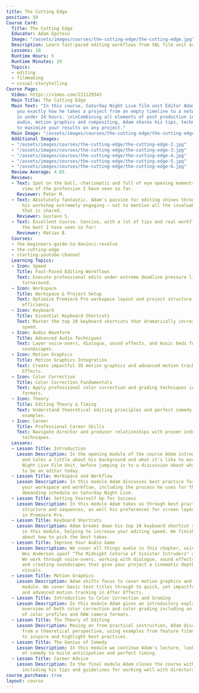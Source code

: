 ```yaml
---
title: The Cutting Edge
position: 59
Course Card:
  Title: The Cutting Edge
  Educator: Adam Epstein
  Image: "/assets/images/courses/the-cutting-edge/the-cutting-edge.jpg"
  Description: Learn fast-paced editing workflows from SNL film unit editor Adam Epstein
  Lessons: 10
  Runtime Hours: 5
  Runtime Minutes: 29
  Topics:
  - editing
  - filmmaking
  - visual-storytelling
Course Page:
  Video: https://vimeo.com/221129343
  Main Title: The Cutting Edge
  Main Text: "In this course, Saturday Night Live film unit Editor Adam Epstein shows
    you exactly how he takes a project from an empty timeline to a network broadcast
    in under 24 hours. \n\nCombining all elements of post production including sequencing,
    audio, motion graphics and compositing, Adam shares his tips, techniques and theories
    to maximize your results on any project."
  Main Image: "/assets/images/courses/the-cutting-edge/the-cutting-edge-1.jpg"
  Additional Images:
  - "/assets/images/courses/the-cutting-edge/the-cutting-edge-2.jpg"
  - "/assets/images/courses/the-cutting-edge/the-cutting-edge-3.jpg"
  - "/assets/images/courses/the-cutting-edge/the-cutting-edge-4.jpg"
  - "/assets/images/courses/the-cutting-edge/the-cutting-edge-5.jpg"
  - "/assets/images/courses/the-cutting-edge/the-cutting-edge-6.jpg"
  Review Average: 4.65
  Reviews:
  - Text: Spot on the ball, charismatic and full of eye opening moments! Best editor's
      view of the profession I have seen so far.
    Reviewer: Peter M.
  - Text: Absolutely fantastic. Adam's passion for editing shines through and makes
      his workshop extremely engaging – not to mention all the invaluable knowledge
      that is shared.
    Reviewer: Gustavo S.
  - Text: Excellent Course. Concise, with a lot of tips and real workflows. One of
      the best I have seen so far!
    Reviewer: Matias B.
  Courses:
  - the-beginners-guide-to-davinci-resolve
  - the-cutting-edge
  - starting-youtube-channel
  Learning Topics:
  - Icon: Speed
    Title: Fast-Paced Editing Workflows
    Text: Execute professional edits under extreme deadline pressure like SNL's 24-hour
      turnaround.
  - Icon: Workspace
    Title: Workspace & Project Setup
    Text: Optimize Premiere Pro workspace layout and project structure for maximum
      efficiency.
  - Icon: Keyboard
    Title: Essential Keyboard Shortcuts
    Text: Master the top 10 keyboard shortcuts that dramatically increase editing
      speed.
  - Icon: Audio Waveform
    Title: Advanced Audio Techniques
    Text: Layer voice-overs, dialogue, sound effects, and music beds for cinematic
      soundscapes.
  - Icon: Motion Graphics
    Title: Motion Graphics Integration
    Text: Create impactful 3D motion graphics and advanced motion tracking in After
      Effects.
  - Icon: Color Correction
    Title: Color Correction Fundamentals
    Text: Apply professional color correction and grading techniques including RAW
      formats.
  - Icon: Theory
    Title: Editing Theory & Timing
    Text: Understand theoretical editing principles and perfect comedy timing through
      examples.
  - Icon: Career
    Title: Professional Career Skills
    Text: Navigate director and producer relationships with proven industry collaboration
      techniques.
  Lessons:
  - Lesson Title: Introduction
    Lesson Description: In the opening module of the course Adam introduces himself
      and talks a little about his background and what it's like to work on the Saturday
      Night Live Film Unit, before jumping in to a discussion about what it means
      to be an editor today.
  - Lesson Title: Workspace and Workflow
    Lesson Description: In this module Adam discusses best practice for setting up
      your workspace and workflow, including the process he uses for the incredibly
      demanding schedule on Saturday Night Live.
  - Lesson Title: Setting Yourself Up for Success
    Lesson Description: In this module Adam takes us through best practices for project
      structure and sequences, as well his preferences for screen layout and workspace
      in Premiere Pro.
  - Lesson Title: Keyboard Shortcuts
    Lesson Description: Adam breaks down his top 10 keyboard shortcut suggestions
      in this module, helping to increase your editing speed. We finish up by talking
      about how to pick the best takes.
  - Lesson Title: Improve Your Audio Game
    Lesson Description: We cover all things audio in this chapter, using SNL's popular
      Wes Anderson spoof "The Midnight Cotorie of Sinister Intruders" as a case study.
      We work through voice-overs, working with dialogue, sound effects, music beds
      and creating soundscapes that give your project a cinematic depth to match incredible
      visuals.
  - Lesson Title: Motion Graphics
    Lesson Description: Adam shifts focus to cover motion graphics and color in this
      module. We cover basic text titles through to quick, yet impactful 3D motion
      and advanced motion tracking in After Effects.
  - Lesson Title: Introduction to Color Correction and Grading
    Lesson Description: In this module Adam gives an introductory explanation and
      overview of both color correction and color grading including an explanation
      of color profiles and RAW camera formats.
  - Lesson Title: The Theory of Editing
    Lesson Description: Moving on from practical instruction, Adam discusses editing
      from a theoretical perspective, using examples from feature films and commercials
      to inspire and highlight best practices.
  - Lesson Title: The Genius of Comedy
    Lesson Description: In this module we continue Adam's lecture, looking at examples
      of comedy to build anticipation and perfect timing.
  - Lesson Title: Career Advice
    Lesson Description: In the final module Adam closes the course with career advice,
      including his tips and guidelines for working well with directors and producers.
course_purchase: true
layout: course
---
```


